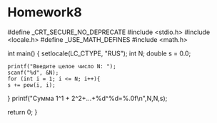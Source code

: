 # Homework8
#define _CRT_SECURE_NO_DEPRECATE
#include <stdio.h>
#include <locale.h>
#define _USE_MATH_DEFINES
#include <math.h>



int main() {
    setlocale(LC_CTYPE, "RUS");
    int N;
    double s = 0.0;

    printf("Введите целое число N: ");
    scanf("%d", &N);
    for (int i = 1; i <= N; i++){
    s += pow(i, i);
}
printf("Сумма 1^1 + 2^2+...+%d^%d=%.0f\n",N,N,s);

return 0;
}
